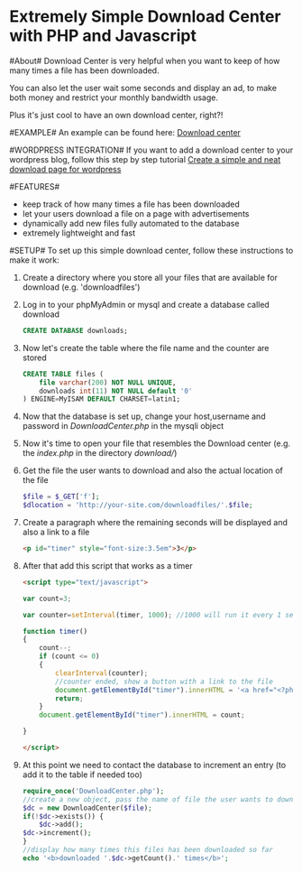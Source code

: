 Extremely Simple Download Center with PHP and Javascript
=========================================================

#About#
Download Center is very helpful when you want to keep of how many times a file has been downloaded.

You can also let the user wait some seconds and display an ad, to make both money and restrict your monthly bandwidth usage.

Plus it's just cool to have an own download center, right?!

#EXAMPLE#
An example can be found here: [Download center](http://christian-fei.com/lab/download-center/)

#WORDPRESS INTEGRATION#
If you want to add a download center to your wordpress blog, follow this step by step tutorial
[Create a simple and neat download page for wordpress](http://christian-fei.com/tutorials/create-a-simple-neat-download-page-for-wordpress-javascript/)

#FEATURES#
- keep track of how many times a file has been downloaded
- let your users download a file on a page with advertisements
- dynamically add new files fully automated to the database
- extremely lightweight and fast

#SETUP#
To set up this simple download center, follow these instructions to make it work:

1. Create a directory where you store all your files that are available for download (e.g. 'downloadfiles')

2. Log in to your phpMyAdmin or mysql and create a database called download
    ````sql
    CREATE DATABASE downloads;
    ````

3. Now let's create the table where the file name and the counter are stored
    ````sql
    CREATE TABLE files (
		file varchar(200) NOT NULL UNIQUE,
  		downloads int(11) NOT NULL default '0'
	) ENGINE=MyISAM DEFAULT CHARSET=latin1;
    ````

4. Now that the database is set up, change your host,username and password in *DownloadCenter.php* in the mysqli object

5. Now it's time to open your file that resembles the Download center (e.g. the *index.php* in the directory *download/*)

6. Get the file the user wants to download and also the actual location of the file
	````php
	$file = $_GET['f'];
	$dlocation = 'http://your-site.com/downloadfiles/'.$file;
	````

7. Create a paragraph where the remaining seconds will be displayed and also a link to a file
    ````html
    <p id="timer" style="font-size:3.5em">3</p>
    ````

8. After that add this script that works as a timer
	````html
	<script type="text/javascript">
	````
    ````javascript
	var count=3;

	var counter=setInterval(timer, 1000); //1000 will run it every 1 second

	function timer()
	{
		count--;
		if (count <= 0)
		{
			clearInterval(counter);
			//counter ended, show a button with a link to the file
			document.getElementById("timer").innerHTML = '<a href="<?php echo $dlocation;?>">download</a> :)<br>';
			return;
		}
		document.getElementById("timer").innerHTML = count;

	}
    ````
    ````html
	</script>
	````

9. At this point we need to contact the database to increment an entry (to add it to the table if needed too)
    ````php
    require_once('DownloadCenter.php');
	//create a new object, pass the name of file the user wants to download
	$dc = new DownloadCenter($file);
	if(!$dc->exists()) {
		$dc->add();
	$dc->increment();
	}
	//display how many times this files has been downloaded so far
	echo '<b>downloaded '.$dc->getCount().' times</b>';
    ````
